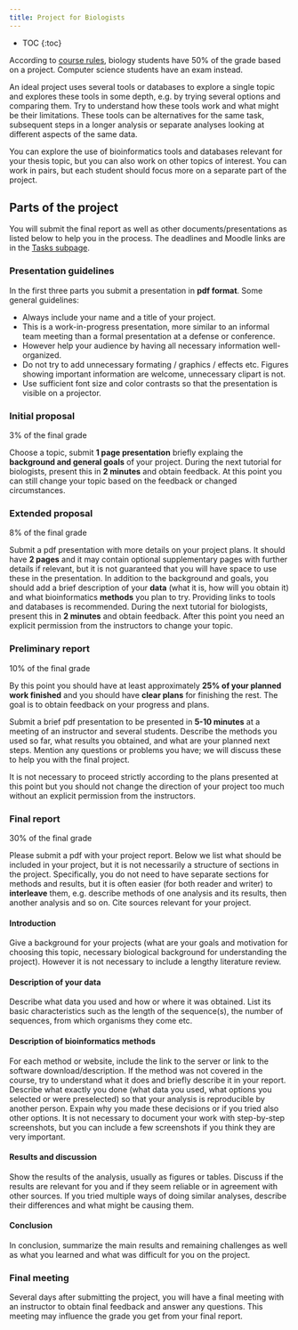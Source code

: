 ```yaml
---
title: Project for Biologists
---
```


* TOC
{:toc}


According to [course rules](./Rules.html), biology students have 50% of the grade based on a project. Computer science students have an exam instead.

An ideal project uses several tools or databases to explore a single topic and explores these tools in some depth, e.g. by trying several options and comparing them. Try to understand how these tools work and what might be their limitations. These tools can be alternatives for the same task, subsequent steps in a longer analysis or separate analyses looking at different aspects of the same data. 

You can explore the use of bioinformatics tools and databases relevant for your thesis topic, but you can also work on other topics of interest. You can work in pairs, but each student should focus more on a separate part of the project.

 
## Parts of the project

You will submit the final report as well as other documents/presentations as listed below to help you in the process. The deadlines and Moodle links are in the [Tasks subpage](./Tasks.html).

### Presentation guidelines

In the first three parts you submit a presentation in **pdf format**. Some general guidelines:
* Always include your name and a title of your project.
* This is a work-in-progress presentation, more similar to an informal team meeting than a formal presentation at a defense or conference.
* However help your audience by having all necessary information well-organized.
* Do not try to add unnecessary formating / graphics / effects etc. Figures showing important information are welcome, unnecessary clipart is not.
* Use sufficient font size and color contrasts so that the presentation is visible on a projector.

### Initial proposal

3% of the final grade

Choose a topic, submit **1 page presentation** briefly explaing the **background and general goals** of your project. During the next tutorial for biologists, present this in **2 minutes** and obtain feedback. At this point you can still change your topic based on the feedback or changed circumstances.

### Extended proposal

8% of the final grade

Submit a pdf presentation with more details on your project plans. It should have **2 pages** and it may contain optional supplementary pages with further details if relevant, but it is not guaranteed that you will have space to use these in the presentation. In addition to the background and goals, you should add a brief description of your **data** (what it is, how will you obtain it) and what bioinformatics **methods** you plan to try. Providing links to tools and databases is recommended. During the next tutorial for biologists, present this in **2 minutes** and obtain feedback. After this point you need an explicit permission from the instructors to change your topic.

### Preliminary report

10% of the final grade

By this point you should have at least approximately **25% of your planned work finished** and you should have **clear plans** for finishing the rest. The goal is to obtain feedback on your progress and plans.

Submit a brief pdf presentation to be presented in **5-10 minutes** at a meeting of an instructor and several students. Describe the methods you used so far, what results you obtained, and what are your planned next steps. Mention any questions or problems you have; we will discuss these to help you with the final project.

It is not necessary to proceed strictly according to the plans presented at this point but you should not change the direction of your project too much without an explicit permission from the instructors. 

### Final report

30% of the final grade

Please submit a pdf with your project report. Below we list what should be included in your project, but it is not necessarily a structure of sections in the project. Specifically, you do not need to have separate sections for methods and results, but it is often easier (for both reader and writer) to **interleave** them, e.g. describe methods of one analysis and its results, then another analysis and so on. Cite sources relevant for your project.


#### Introduction

Give a background for your projects (what are your goals and motivation for choosing this topic, necessary biological background for understanding the project). However it is not necessary to include a lengthy literature review.

#### Description of your data

Describe what data you used and how or where it was obtained. List its basic characteristics such as the length of the sequence(s), the number of sequences, from which organisms they come etc.

#### Description of bioinformatics methods

For each method or website, include the link to the server or link to the software download/description. If the method was not covered in the course, try to understand what it does and briefly describe it in your report. Describe what exactly you done (what data you used, what options you selected or were preselected) so that your analysis is reproducible by another person. Expain why you made these decisions or if you tried also other options. It is not necessary to document your work with step-by-step screenshots, but you can include a few screenshots if you think they are very important.

#### Results and discussion

Show the results of the analysis, usually as figures or tables. Discuss if the results are relevant for you and if they seem reliable or in agreement with other sources. If you tried multiple ways of doing similar analyses, describe their differences and what might be causing them. 

#### Conclusion 

In conclusion, summarize the main results and remaining challenges as well as what you learned and what was difficult for you on the project.

### Final meeting

Several days after submitting the project, you will have a final meeting with an instructor to obtain final feedback and answer any questions. This meeting may influence the grade you get from your final report.